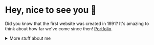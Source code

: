 # Hey, nice to see you 🤝

Did you know that the first website was created in 1991? It's amazing to think about how far we've come since then! [Portfolio](https://thiagojosesousa.netlify.app/).

<details>
<summary>
  More stuff about me
</summary>

## Quick overview


#### GitHub stats 

  <img align="center" src="https://github-readme-stats.anuraghazra1.vercel.app/api?username=ThiagoJoseSousa&show_icons=true&line_height=27&include_all_commits=true" alt="My github stats" />

### What I do
I'm a web developer with a focus on crafting clean, testable, and high-quality code. 
I love reading documentation to stay up-to-date with the latest trends and best practices in the industry. 
Utilizing the tools and resources created by others is truly amazing, and I believe in harnessing their power to bring my projects to life. 


## My skills 📜

### Web technologies
- Next.JS
- Jest/TDD
- React
- Jquery
- Firebase
- SCSS
- TailWindCSS
- Bootstrap5
- Webpack
- JavaScript
- Git
- HTML5, CSS3

### Productivity utilities
- Compassionate communication
- Advanced Excel and VBA
- Word

### Languages 🌐

| Language      | Proficiency                                                               |
| ------------- | ------------------------------------------------------------------------- |
| Portuguese    | Native language                                                           |
| English       | C2 ([DET])                                                                |
| Spanish       | B1                                                                        |
| Mandarin      | HSK1                                                                      |

## What I'm currently learning 📚

- Next.js

</details>
